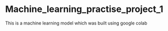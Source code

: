 # Machine_learning_practise_project_1
This is a machine learning model which was built using google colab 
